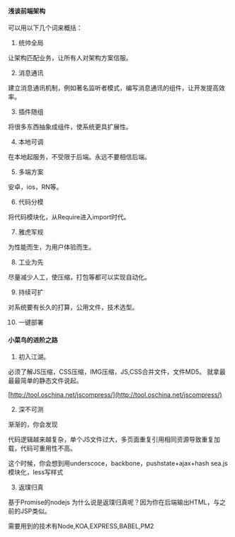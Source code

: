 #### 浅谈前端架构

可以用以下几个词来概括：
1. 统帅全局

让架构匹配业务，让所有人对架构方案信服。

2. 消息通讯

建立消息通讯机制，例如著名监听者模式，编写消息通讯的组件，让开发提高效率。

3. 插件随组

将很多东西抽象成组件，使系统更具扩展性。

4. 本地可调

在本地起服务，不受限于后端。永远不要相信后端。

5. 多端方案

安卓，ios，RN等。

6. 代码分模

将代码模块化，从Require进入import时代。

7. 雅虎军规

为性能而生，为用户体验而生。

8. 工业为先

尽量减少人工，使压缩，打包等都可以实现自动化。

9. 持续可扩

对系统要有长久的打算，公用文件，技术选型。

10. 一键部署

#### 小菜鸟的进阶之路

1. 初入江湖。

必须了解JS压缩，CSS压缩，IMG压缩，JS,CSS合并文件，文件MD5。
就拿最最最简单的静态文件说起。

[http://tool.oschina.net/jscompress/](http://tool.oschina.net/jscompress/)


2. 深不可测

渐渐的，你会发现

代码逻辑越来越复杂，单个JS文件过大，多页面重复引用相同资源导致重复加载，代码可重用性不高。


这个时候，你会想到用underscoce，backbone，pushstate+ajax+hash
sea.js模块化，less写样式

3. 返璞归真

基于Promise的nodejs
为什么说是返璞归真呢？因为你在后端输出HTML，与之前的JSP类似。

需要用到的技术有Node,KOA,EXPRESS,BABEL,PM2
